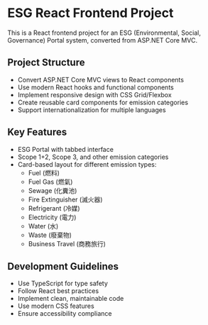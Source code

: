 ﻿<!-- Use this file to provide workspace-specific custom instructions to Copilot. For more details, visit https://code.visualstudio.com/docs/copilot/copilot-customization#_use-a-githubcopilotinstructionsmd-file -->

# ESG React Frontend Project

This is a React frontend project for an ESG (Environmental, Social, Governance) Portal system, converted from ASP.NET Core MVC.

## Project Structure
- Convert ASP.NET Core MVC views to React components
- Use modern React hooks and functional components
- Implement responsive design with CSS Grid/Flexbox
- Create reusable card components for emission categories
- Support internationalization for multiple languages

## Key Features
- ESG Portal with tabbed interface
- Scope 1+2, Scope 3, and other emission categories
- Card-based layout for different emission types:
  - Fuel (燃料)
  - Fuel Gas (燃氣)
  - Sewage (化糞池)
  - Fire Extinguisher (滅火器)
  - Refrigerant (冷媒)
  - Electricity (電力)
  - Water (水)
  - Waste (廢棄物)
  - Business Travel (商務旅行)

## Development Guidelines
- Use TypeScript for type safety
- Follow React best practices
- Implement clean, maintainable code
- Use modern CSS features
- Ensure accessibility compliance
